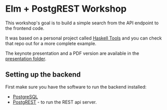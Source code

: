 # Elm + PostgREST Workshop

This workshop's goal is to build a simple search from the API endpoint to the frontend code.

It was based on a personal project called [Haskell Tools](https://github.com/diogob/haskell-tools) and you can check
that repo out for a more complete example.

The keynote presentation and a PDF version are available in the [presentation folder](https://github.com/diogob/elm-workshop/tree/master/presentation).

## Setting up the backend

First make sure you have the software to run the backend installed:

 * [PostgreSQL](http://www.postgresql.org)
 * [PostgREST](http://postgrest.com) - to run the REST api server.
